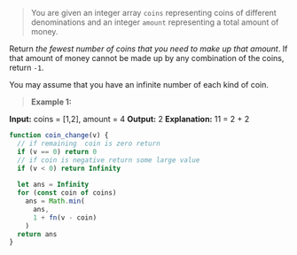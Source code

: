 >You are given an integer array  `coins`  representing coins of different denominations and an integer  `amount`  representing a total amount of money.

Return  _the fewest number of coins that you need to make up that amount_. If that amount of money cannot be made up by any combination of the coins, return  `-1`.

You may assume that you have an infinite number of each kind of coin.
>**Example 1:**

**Input:** coins = [1,2], amount = 4
**Output:** 2
**Explanation:** 11 = 2 + 2 


```javascript
function coin_change(v) {
  // if remaining  coin is zero return
  if (v == 0) return 0
  // if coin is negative return some large value
  if (v < 0) return Infinity
  
  let ans = Infinity
  for (const coin of coins)
    ans = Math.min(
      ans,
      1 + fn(v - coin)
    )
  return ans
}
```
<!--stackedit_data:
eyJoaXN0b3J5IjpbNjg1MDkwOTI0XX0=
-->